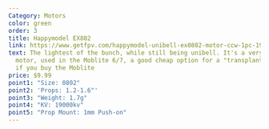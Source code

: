 ```yaml
---
Category: Motors
color: green
order: 3
title: Happymodel EX802
link: https://www.getfpv.com/happymodel-unibell-ex0802-motor-ccw-1pc-19000kv.html
text: The lightest of the bunch, while still being unibell. It's a very common
  motor, used in the Moblite 6/7, a good cheap option for a "transplant" build
  if you buy the Moblite
price: $9.99
point1: "Size: 0802"
point2: 'Props: 1.2-1.6"'
point3: "Weight: 1.7g"
point4: "KV: 19000kv"
point5: "Prop Mount: 1mm Push-on"
---
```

